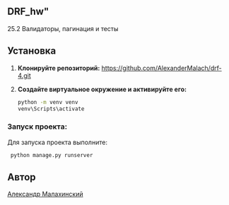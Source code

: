 ## DRF_hw"

25.2 Валидаторы, пагинация и тесты

## Установка

1. **Клонируйте репозиторий:**
        https://github.com/AlexanderMalach/drf-4.git

2. **Создайте виртуальное окружение и активируйте его:**
    ```sh
    python -m venv venv
    venv\Scripts\activate
    ```

### Запуск проекта:

Для запуска проекта выполните:
```sh
 python manage.py runserver    
```
## Автор

[Aлександр Малахинский](https://github.com/AlexanderMalach)


